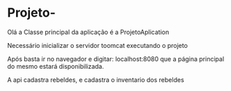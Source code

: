 # Projeto-

Olá a Classe principal da aplicação é a ProjetoAplication

Necessário inicializar o servidor toomcat executando o projeto

Após basta ir no navegador e digitar: localhost:8080 que a página principal do mesmo estará disponibilizada.

A api cadastra rebeldes, e cadastra o inventario dos rebeldes
